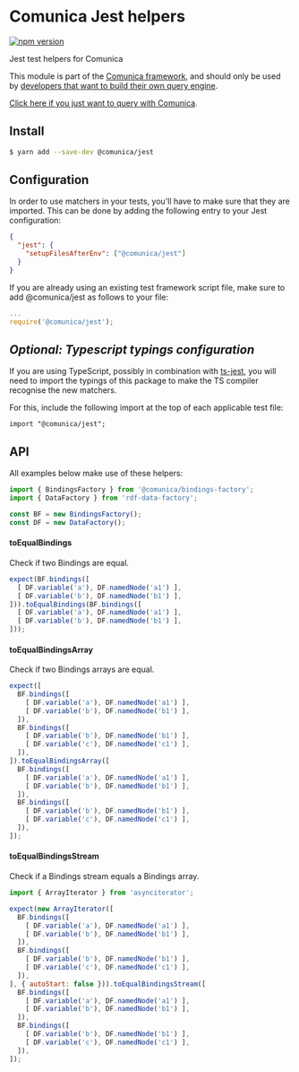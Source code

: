# Comunica Jest helpers

[![npm version](https://badge.fury.io/js/%40comunica%2Fjest.svg)](https://www.npmjs.com/package/@comunica/jest)

Jest test helpers for Comunica

This module is part of the [Comunica framework](https://github.com/comunica/comunica),
and should only be used by [developers that want to build their own query engine](https://comunica.dev/docs/modify/).

[Click here if you just want to query with Comunica](https://comunica.dev/docs/query/).

## Install

```bash
$ yarn add --save-dev @comunica/jest
```

## Configuration

In order to use matchers in your tests,
you'll have to make sure that they are imported.
This can be done by adding the following entry to your Jest configuration:
```json
{
  "jest": {
    "setupFilesAfterEnv": ["@comunica/jest"]
  }
}
```

If you are already using an existing test framework script file,
make sure to add @comunica/jest as follows to your file:
```javascript
...
require('@comunica/jest');
```

## _Optional: Typescript typings configuration_

If you are using TypeScript, possibly in combination with [ts-jest](https://www.npmjs.com/package/ts-jest),
you will need to import the typings of this package to make the TS compiler recognise the new matchers.

For this, include the following import at the top of each applicable test file:
```
import "@comunica/jest";
```

## API

All examples below make use of these helpers:

```js
import { BindingsFactory } from '@comunica/bindings-factory';
import { DataFactory } from 'rdf-data-factory';

const BF = new BindingsFactory();
const DF = new DataFactory();
```

#### toEqualBindings

Check if two Bindings are equal.

```js
expect(BF.bindings([
  [ DF.variable('a'), DF.namedNode('a1') ],
  [ DF.variable('b'), DF.namedNode('b1') ],
])).toEqualBindings(BF.bindings([
  [ DF.variable('a'), DF.namedNode('a1') ],
  [ DF.variable('b'), DF.namedNode('b1') ],
]));
```

#### toEqualBindingsArray

Check if two Bindings arrays are equal.

```js
expect([
  BF.bindings([
    [ DF.variable('a'), DF.namedNode('a1') ],
    [ DF.variable('b'), DF.namedNode('b1') ],
  ]),
  BF.bindings([
    [ DF.variable('b'), DF.namedNode('b1') ],
    [ DF.variable('c'), DF.namedNode('c1') ],
  ]),
]).toEqualBindingsArray([
  BF.bindings([
    [ DF.variable('a'), DF.namedNode('a1') ],
    [ DF.variable('b'), DF.namedNode('b1') ],
  ]),
  BF.bindings([
    [ DF.variable('b'), DF.namedNode('b1') ],
    [ DF.variable('c'), DF.namedNode('c1') ],
  ]),
]);
```

#### toEqualBindingsStream

Check if a Bindings stream equals a Bindings array.

```js
import { ArrayIterator } from 'asynciterator';

expect(new ArrayIterator([
  BF.bindings([
    [ DF.variable('a'), DF.namedNode('a1') ],
    [ DF.variable('b'), DF.namedNode('b1') ],
  ]),
  BF.bindings([
    [ DF.variable('b'), DF.namedNode('b1') ],
    [ DF.variable('c'), DF.namedNode('c1') ],
  ]),
], { autoStart: false })).toEqualBindingsStream([
  BF.bindings([
    [ DF.variable('a'), DF.namedNode('a1') ],
    [ DF.variable('b'), DF.namedNode('b1') ],
  ]),
  BF.bindings([
    [ DF.variable('b'), DF.namedNode('b1') ],
    [ DF.variable('c'), DF.namedNode('c1') ],
  ]),
]);
```
